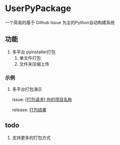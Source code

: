 # UserPyPackage

一个简易的基于 Github Issue 为主的Python自动构建系统

## 功能

1. 多平台 pyinstaller打包
   1. 单文件打包
   2. 文件夹压缩上传

### 示例

1. 多平台打包演示

   issue: [\[打包请求\] 你的项目名称](https://github.com/ACG-Q/UserPyPackage2/issues/5)

   release: [打包结果](https://github.com/ACG-Q/UserPyPackage2/releases/tag/v20241121072422935)


## todo

1. 支持更多的打包方式

